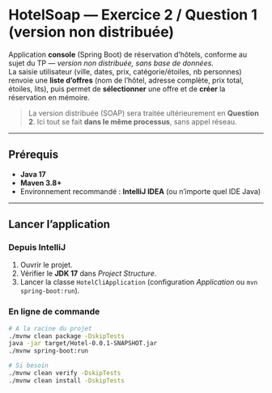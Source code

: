 # HotelSoap — Exercice 2 / Question 1 (version non distribuée)

Application **console** (Spring Boot) de réservation d’hôtels, conforme au sujet du TP — *version non distribuée, sans base de données*.  
La saisie utilisateur (ville, dates, prix, catégorie/étoiles, nb personnes) renvoie une **liste d’offres** (nom de l’hôtel, adresse complète, prix total, étoiles, lits), puis permet de **sélectionner** une offre et de **créer** la réservation en mémoire.

> La version distribuée (SOAP) sera traitée ultérieurement en **Question 2**. Ici tout se fait **dans le même processus**, sans appel réseau.

---

## Prérequis
- **Java 17**
- **Maven 3.8+**
- Environnement recommandé : **IntelliJ IDEA** (ou n’importe quel IDE Java)

---

## Lancer l’application

### Depuis IntelliJ
1. Ouvrir le projet.
2. Vérifier le **JDK 17** dans *Project Structure*.
3. Lancer la classe `HotelCliApplication` (configuration *Application* ou `mvn spring-boot:run`).

### En ligne de commande
```bash
# A la racine du projet
./mvnw clean package -DskipTests
java -jar target/Hotel-0.0.1-SNAPSHOT.jar
./mvnw spring-boot:run

# Si besoin
./mvnw clean verify -DskipTests
./mvnw clean install -DskipTests
